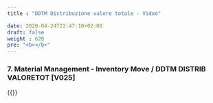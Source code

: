 ```yaml
---
title : "DDTM Distribuzione valore totale - Video"

date: 2020-04-24T22:47:10+02:00
draft: false
weight : 620
pre: "<b></b>"
--- 
```


### 7. Material Management - Inventory Move / DDTM DISTRIB VALORETOT [V025]
{{<youtube M5uxJrOjOI0>}}
